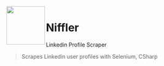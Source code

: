 <img  align="left" src="/Resources/niffler.ico" width="100" height="100"> 

  # Niffler
  Linkedin Profile Scraper
  
  > Scrapes Linkedin user profiles with Selenium, CSharp

